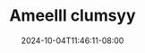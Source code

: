 --- 
title: "Ameelll clumsyy"
description: "streaming  video bokep Ameelll clumsyy simontox    "
date: 2024-10-04T11:46:11-08:00
file_code: "necg9j9431ee"
draft: false
cover: "mft3qllc7t3z1dij.jpg"
tags: ["Ameelll", "clumsyy", "bokep-indo", "bokep-viral", "bokep-ig"]
length: 540
fld_id: "1482658"
foldername: "Amel clumsy"
categories: ["Amel clumsy"]
views: 1
---